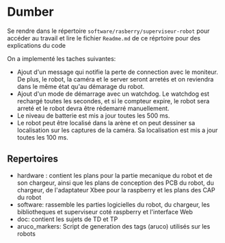 # Dumber

Se rendre dans le répertoire `software/rasberry/superviseur-robot` pour accéder au travail et lire le fichier `Readme.md` de ce réprtoire pour des explications du code

On a implementé les taches suivantes:
  - Ajout d'un message qui notifie la perte de connection avec le moniteur. De plus, le robot, la caméra et le server seront arretés et on reviendra dans le même état qu'au démarage du robot. 
  - Ajout d'un mode de démarrage avec un watchdog. Le watchdog est rechargé toutes les secondes, et si le compteur expire, le robot sera arreté et le robot devra être rédemarré manuellement.  
  - Le niveau de batterie est mis a jour toutes les 500 ms. 
  - Le robot peut être localisé dans la arène et on peut dessiner sa localisation sur les captures de la caméra. Sa localisation est mis a jour toutes les 100 ms.  

## Repertoires
- hardware : contient les plans pour la partie mecanique du robot et de son chargeur, ainsi que les plans de conception des PCB du robot, du chargeur, de l'adaptateur Xbee pour la raspberry  et les plans des CAP du robot
- software: rassemble les parties logicielles du robot, du chargeur, les bibliotheques et superviseur coté raspberry et l'interface Web
- doc: contient les sujets de TD et TP
- aruco_markers: Script de generation des tags (aruco) utilisés sur les robots

